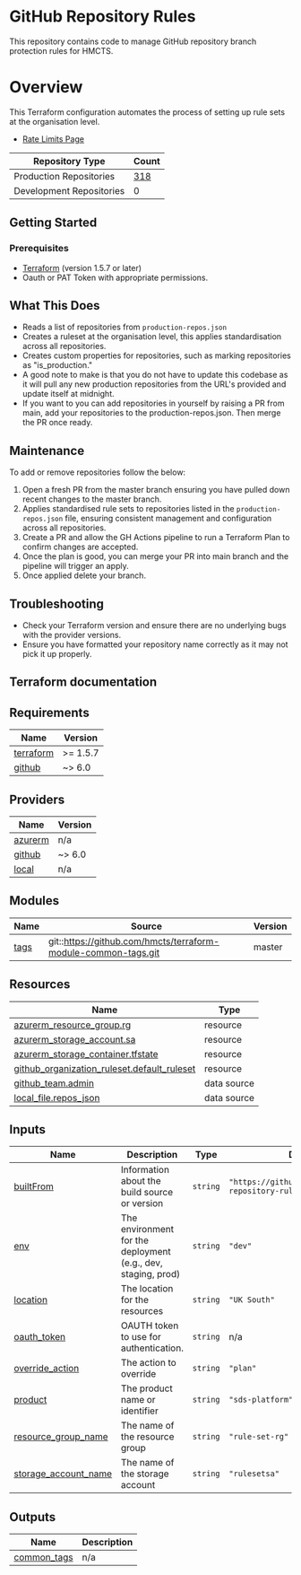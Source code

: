 # GitHub Repository Rules

This repository contains code to manage GitHub repository branch protection rules for HMCTS.

# Overview

This Terraform configuration automates the process of setting up rule sets at the organisation level.

- [Rate Limits Page](https://docs.github.com/en/rest/using-the-rest-api/rate-limits-for-the-rest-api?apiVersion=2022-11-28)

<!--START_PRODUCTION_COUNT-->

| **Repository Type**       | **Count** |
|---------------------------|-----------|
| Production Repositories   | [318](../production-repos.json)        |
| Development Repositories  | 0        |
<!--END_PRODUCTION_COUNT-->

## Getting Started

### Prerequisites

- [Terraform](https://www.terraform.io/downloads.html) (version 1.5.7 or later)
- Oauth or PAT Token with appropriate permissions.


## What This Does

- Reads a list of repositories from `production-repos.json`
- Creates a ruleset at the organisation level, this applies standardisation across all repositories.
- Creates custom properties for repositories, such as marking repositories as "is_production."
- A good note to make is that you do not have to update this codebase as it will pull any new production repositories from the URL's provided and update itself at midnight.
- If you want to you can add repositories in yourself by raising a PR from main, add your repositories to the production-repos.json. Then merge the PR once ready.


## Maintenance

To add or remove repositories follow the below:

1. Open a fresh PR from the master branch ensuring you have pulled down recent changes to the master branch.
2. Applies standardised rule sets to repositories listed in the `production-repos.json` file, ensuring consistent management and configuration across all repositories.
3. Create a PR and allow the GH Actions pipeline to run a Terraform Plan to confirm changes are accepted.
4. Once the plan is good, you can merge your PR into main branch and the pipeline will trigger an apply.
5. Once applied delete your branch.


## Troubleshooting

- Check your Terraform version and ensure there are no underlying bugs with the provider versions.
- Ensure you have formatted your repository name correctly as it may not pick it up properly.

## Terraform documentation

## Requirements

| Name | Version |
|------|---------|
| <a name="requirement_terraform"></a> [terraform](#requirement\_terraform) | >= 1.5.7 |
| <a name="requirement_github"></a> [github](#requirement\_github) | ~> 6.0 |

## Providers

| Name | Version |
|------|---------|
| <a name="provider_azurerm"></a> [azurerm](#provider\_azurerm) | n/a |
| <a name="provider_github"></a> [github](#provider\_github) | ~> 6.0 |
| <a name="provider_local"></a> [local](#provider\_local) | n/a |

## Modules

| Name | Source | Version |
|------|--------|---------|
| <a name="module_tags"></a> [tags](#module\_tags) | git::https://github.com/hmcts/terraform-module-common-tags.git | master |

## Resources

| Name | Type |
|------|------|
| [azurerm_resource_group.rg](https://registry.terraform.io/providers/hashicorp/azurerm/latest/docs/resources/resource_group) | resource |
| [azurerm_storage_account.sa](https://registry.terraform.io/providers/hashicorp/azurerm/latest/docs/resources/storage_account) | resource |
| [azurerm_storage_container.tfstate](https://registry.terraform.io/providers/hashicorp/azurerm/latest/docs/resources/storage_container) | resource |
| [github_organization_ruleset.default_ruleset](https://registry.terraform.io/providers/integrations/github/latest/docs/resources/organization_ruleset) | resource |
| [github_team.admin](https://registry.terraform.io/providers/integrations/github/latest/docs/data-sources/team) | data source |
| [local_file.repos_json](https://registry.terraform.io/providers/hashicorp/local/latest/docs/data-sources/file) | data source |

## Inputs

| Name | Description | Type | Default | Required |
|------|-------------|------|---------|:--------:|
| <a name="input_builtFrom"></a> [builtFrom](#input\_builtFrom) | Information about the build source or version | `string` | `"https://github.com/hmcts/github-repository-rules"` | no |
| <a name="input_env"></a> [env](#input\_env) | The environment for the deployment (e.g., dev, staging, prod) | `string` | `"dev"` | no |
| <a name="input_location"></a> [location](#input\_location) | The location for the resources | `string` | `"UK South"` | no |
| <a name="input_oauth_token"></a> [oauth\_token](#input\_oauth\_token) | OAUTH token to use for authentication. | `string` | n/a | yes |
| <a name="input_override_action"></a> [override\_action](#input\_override\_action) | The action to override | `string` | `"plan"` | no |
| <a name="input_product"></a> [product](#input\_product) | The product name or identifier | `string` | `"sds-platform"` | no |
| <a name="input_resource_group_name"></a> [resource\_group\_name](#input\_resource\_group\_name) | The name of the resource group | `string` | `"rule-set-rg"` | no |
| <a name="input_storage_account_name"></a> [storage\_account\_name](#input\_storage\_account\_name) | The name of the storage account | `string` | `"rulesetsa"` | no |

## Outputs

| Name | Description |
|------|-------------|
| <a name="output_common_tags"></a> [common\_tags](#output\_common\_tags) | n/a |
